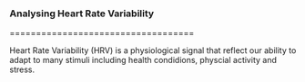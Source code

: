 ### Analysing Heart Rate Variability
===================================

Heart Rate Variability (HRV) is a physiological signal that reflect our ability to adapt to many stimuli including health condidions, physcial activity and stress.

 	